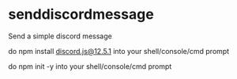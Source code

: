 # senddiscordmessage
Send a simple discord message




do npm install discord.js@12.5.1 into your shell/console/cmd prompt





do npm init -y into your shell/console/cmd prompt
